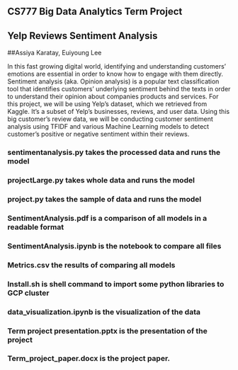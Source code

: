 ## CS777 Big Data Analytics Term Project

## Yelp Reviews Sentiment Analysis

##Assiya Karatay, Euiyoung Lee 

In this fast growing digital world, identifying and understanding customers’ emotions are essential in order to know how to engage with them directly. Sentiment analysis (aka. Opinion analysis) is a popular text classification tool that identifies customers’ underlying sentiment behind the texts in order to understand their opinion about companies products and services. 
For this project, we will be using Yelp’s dataset, which we retrieved from Kaggle. It’s a subset of Yelp’s businesses, reviews, and user data. Using this big customer’s review data, we will be conducting customer sentiment analysis using TFIDF and various Machine Learning models to detect customer’s positive or negative sentiment within their reviews. 

### sentimentanalysis.py takes the processed data and runs the model
### projectLarge.py takes whole data and runs the model
### project.py takes the sample of data and runs the model
### SentimentAnalysis.pdf is a comparison of all models in a readable format
### SentimentAnalysis.ipynb is the notebook to compare all files
### Metrics.csv the results of comparing all models
### Install.sh is shell command to import some python libraries to GCP cluster
### data_visualization.ipynb is the visualization of the data
### Term project presentation.pptx is the presentation of the project
### Term_project_paper.docx is the project paper.
